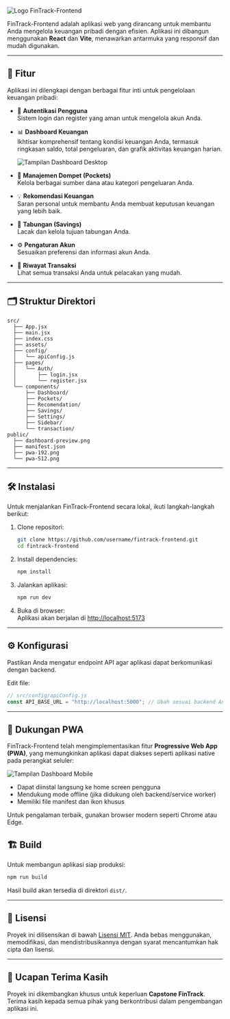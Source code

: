 ![Logo](./public/pwa-512.png) FinTrack-Frontend

FinTrack-Frontend adalah aplikasi web yang dirancang untuk membantu Anda mengelola keuangan pribadi dengan efisien. Aplikasi ini dibangun menggunakan **React** dan **Vite**, menawarkan antarmuka yang responsif dan mudah digunakan.

---

## 🚀 Fitur

Aplikasi ini dilengkapi dengan berbagai fitur inti untuk pengelolaan keuangan pribadi:

- 🔐 **Autentikasi Pengguna**  
  Sistem login dan register yang aman untuk mengelola akun Anda.

- 📊 **Dashboard Keuangan**  
  Ikhtisar komprehensif tentang kondisi keuangan Anda, termasuk ringkasan saldo, total pengeluaran, dan grafik aktivitas keuangan harian.

  ![Tampilan Dashboard Desktop](./public/ss1.png)

- 💼 **Manajemen Dompet (Pockets)**  
  Kelola berbagai sumber dana atau kategori pengeluaran Anda.

- 💡 **Rekomendasi Keuangan**  
  Saran personal untuk membantu Anda membuat keputusan keuangan yang lebih baik.

- 🏦 **Tabungan (Savings)**  
  Lacak dan kelola tujuan tabungan Anda.

- ⚙️ **Pengaturan Akun**  
  Sesuaikan preferensi dan informasi akun Anda.

- 📜 **Riwayat Transaksi**  
  Lihat semua transaksi Anda untuk pelacakan yang mudah.

---

## 🗂️ Struktur Direktori

```
src/
  ├── App.jsx
  ├── main.jsx
  ├── index.css
  ├── assets/
  ├── config/
  │   └── apiConfig.js
  ├── pages/
  │   └── Auth/
  │       ├── login.jsx
  │       └── register.jsx
  └── components/
      ├── Dashboard/
      ├── Pockets/
      ├── Recomendation/
      ├── Savings/
      ├── Settings/
      ├── Sidebar/
      └── transaction/
public/
  ├── dashboard-preview.png
  ├── manifest.json
  ├── pwa-192.png
  └── pwa-512.png
```

---

## 🛠️ Instalasi

Untuk menjalankan FinTrack-Frontend secara lokal, ikuti langkah-langkah berikut:

1. Clone repositori:
   ```bash
   git clone https://github.com/username/fintrack-frontend.git
   cd fintrack-frontend
   ```

2. Install dependencies:
   ```bash
   npm install
   ```

3. Jalankan aplikasi:
   ```bash
   npm run dev
   ```

4. Buka di browser:  
   Aplikasi akan berjalan di [http://localhost:5173](http://localhost:5173)

---

## ⚙️ Konfigurasi

Pastikan Anda mengatur endpoint API agar aplikasi dapat berkomunikasi dengan backend.

Edit file:
```javascript
// src/config/apiConfig.js
const API_BASE_URL = "http://localhost:5000"; // Ubah sesuai backend Anda
```

---

## 📱 Dukungan PWA

FinTrack-Frontend telah mengimplementasikan fitur **Progressive Web App (PWA)**, yang memungkinkan aplikasi dapat diakses seperti aplikasi native pada perangkat seluler:

  ![Tampilan Dashboard Mobile](./public/ss2.png)

- Dapat diinstal langsung ke home screen pengguna
- Mendukung mode offline (jika didukung oleh backend/service worker)
- Memiliki file manifest dan ikon khusus

Untuk pengalaman terbaik, gunakan browser modern seperti Chrome atau Edge.

## 🏗️ Build

Untuk membangun aplikasi siap produksi:

```bash
npm run build
```

Hasil build akan tersedia di direktori `dist/`.

---

## 📄 Lisensi

Proyek ini dilisensikan di bawah [Lisensi MIT](./LICENSE). Anda bebas menggunakan, memodifikasi, dan mendistribusikannya dengan syarat mencantumkan hak cipta dan lisensi.

---

## 🙏 Ucapan Terima Kasih

Proyek ini dikembangkan khusus untuk keperluan **Capstone FinTrack**. Terima kasih kepada semua pihak yang berkontribusi dalam pengembangan aplikasi ini.
